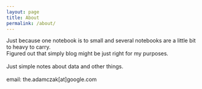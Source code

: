 ```yaml
---
layout: page
title: About
permalink: /about/
---
```


Just because one notebook is to small and several notebooks are a little bit to heavy to carry.<br/>
Figured out that simply blog might be just right for my purposes.
<br/>
<br/>
Just simple notes about data and other things.
<br/>
<br/>
email: the.adamczak[at]google.com
